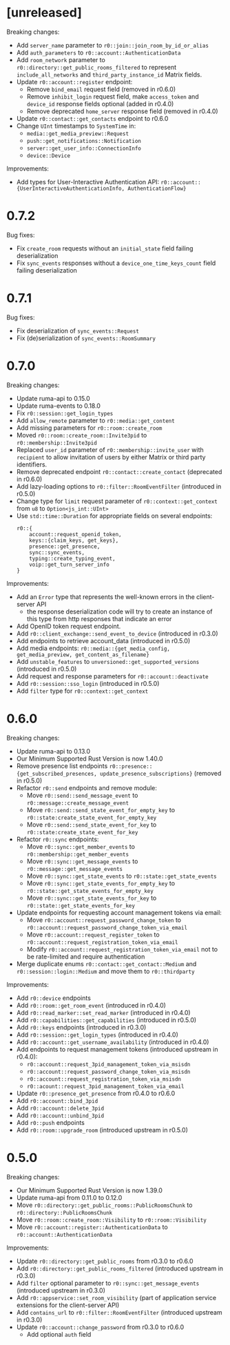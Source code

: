# [unreleased]

Breaking changes:

* Add `server_name` parameter to `r0::join::join_room_by_id_or_alias`
* Add `auth_parameters` to `r0::account::AuthenticationData`
* Add `room_network` parameter to `r0::directory::get_public_rooms_filtered` to
  represent `include_all_networks` and `third_party_instance_id` Matrix fields.
* Update `r0::account::register` endpoint:
  * Remove `bind_email` request field (removed in r0.6.0)
  * Remove `inhibit_login` request field, make `access_token` and `device_id` response fields optional (added in r0.4.0)
  * Remove deprecated `home_server` response field (removed in r0.4.0)
* Update `r0::contact::get_contacts` endpoint to r0.6.0
* Change `UInt` timestamps to `SystemTime` in:
  * `media::get_media_preview::Request`
  * `push::get_notifications::Notification`
  * `server::get_user_info::ConnectionInfo`
  * `device::Device`

Improvements:

* Add types for User-Interactive Authentication API: `r0::account::{UserInteractiveAuthenticationInfo, AuthenticationFlow}`

# 0.7.2

Bug fixes:

* Fix `create_room` requests without an `initial_state` field failing deserialization
* Fix `sync_events` responses without a `device_one_time_keys_count` field failing deserialization

# 0.7.1

Bug fixes:

* Fix deserialization of `sync_events::Request`
* Fix (de)serialization of `sync_events::RoomSummary`

# 0.7.0

Breaking changes:

* Update ruma-api to 0.15.0
* Update ruma-events to 0.18.0
* Fix `r0::session::get_login_types`
* Add `allow_remote` parameter to `r0::media::get_content`
* Add missing parameters for `r0::room::create_room`
* Moved `r0::room::create_room::Invite3pid` to `r0::membership::Invite3pid`
* Replaced `user_id` parameter of `r0::membership::invite_user` with `recipient`
  to allow invitation of users by either Matrix or third party identifiers.
* Remove deprecated endpoint `r0::contact::create_contact` (deprecated in r0.6.0)
* Add lazy-loading options to `r0::filter::RoomEventFilter` (introduced in r0.5.0)
* Change type for `limit` request parameter of `r0::context::get_context` from `u8` to `Option<js_int::UInt>`
* Use `std::time::Duration` for appropriate fields on several endpoints:
  ```
  r0::{
      account::request_openid_token,
      keys::{claim_keys, get_keys},
      presence::get_presence,
      sync::sync_events,
      typing::create_typing_event,
      voip::get_turn_server_info
  }
  ```

Improvements:

* Add an `Error` type that represents the well-known errors in the client-server API
  * the response deserialization code will try to create an instance of this type from http responses that indicate an error
* Add OpenID token request endpoint.
* Add `r0::client_exchange::send_event_to_device` (introduced in r0.3.0)
* Add endpoints to retrieve account_data (introduced in r0.5.0)
* Add media endpoints: `r0::media::{get_media_config, get_media_preview, get_content_as_filename}`
* Add `unstable_features` to `unversioned::get_supported_versions` (introduced in r0.5.0)
* Add request and response parameters for `r0::account::deactivate`
* Add `r0::session::sso_login` (introduced in r0.5.0)
* Add `filter` type for `r0::context::get_context`

# 0.6.0

Breaking changes:

* Update ruma-api to 0.13.0
* Our Minimum Supported Rust Version is now 1.40.0
* Remove presence list endpoints `r0::presence::{get_subscribed_presences, update_presence_subscriptions}` (removed in r0.5.0)
* Refactor `r0::send` endpoints and remove module:
  * Move `r0::send::send_message_event` to `r0::message::create_message_event`
  * Move `r0::send::send_state_event_for_empty_key` to `r0::state:create_state_event_for_empty_key`
  * Move `r0::send::send_state_event_for_key` to `r0::state:create_state_event_for_key`
* Refactor `r0::sync` endpoints:
  * Move `r0::sync::get_member_events` to `r0::membership::get_member_events`
  * Move `r0::sync::get_message_events` to `r0::message::get_message_events`
  * Move `r0::sync::get_state_events` to `r0::state::get_state_events`
  * Move `r0::sync::get_state_events_for_empty_key` to `r0::state::get_state_events_for_empty_key`
  * Move `r0::sync::get_state_events_for_key` to `r0::state::get_state_events_for_key`
* Update endpoints for requesting account management tokens via email:
  * Move `r0::account::request_password_change_token` to `r0::account::request_password_change_token_via_email`
  * Move `r0::account::request_register_token` to `r0::account::request_registration_token_via_email`
  * Modify `r0::account::request_registration_token_via_email` not to be rate-limited and require authentication
* Merge duplicate enums `r0::contact::get_contact::Medium` and `r0::session::login::Medium` and move them to `r0::thirdparty`

Improvements:

* Add `r0::device` endpoints
* Add `r0::room::get_room_event` (introduced in r0.4.0)
* Add `r0::read_marker::set_read_marker` (introduced in r0.4.0)
* Add `r0::capabilities::get_capabilities` (introduced in r0.5.0)
* Add `r0::keys` endpoints (introduced in r0.3.0)
* Add `r0::session::get_login_types` (introduced in r0.4.0)
* Add `r0::account::get_username_availability` (introduced in r0.4.0)
* Add endpoints to request management tokens (introduced upstream in r0.4.0):
  * `r0::account::request_3pid_management_token_via_msisdn`
  * `r0::account::request_password_change_token_via_msisdn`
  * `r0::account::request_registration_token_via_msisdn`
  * `r0::acount::request_3pid_management_token_via_email`
* Update `r0::presence_get_presence` from r0.4.0 to r0.6.0
* Add `r0::account::bind_3pid`
* Add `r0::account::delete_3pid`
* Add `r0::account::unbind_3pid`
* Add `r0::push` endpoints
* Add `r0::room::upgrade_room` (introduced upstream in r0.5.0)

# 0.5.0

Breaking changes:

* Our Minimum Supported Rust Version is now 1.39.0
* Update ruma-api from 0.11.0 to 0.12.0
* Move `r0::directory::get_public_rooms::PublicRoomsChunk` to `r0::directory::PublicRoomsChunk`
* Move `r0::room::create_room::Visibility` to `r0::room::Visibility`
* Move `r0::account::register::AuthenticationData` to `r0::account::AuthenticationData`

Improvements:

* Update `r0::directory::get_public_rooms` from r0.3.0 to r0.6.0
* Add `r0::directory::get_public_rooms_filtered` (introduced upstream in r0.3.0)
* Add `filter` optional parameter to `r0::sync::get_message_events` (introduced upstream in r0.3.0)
* Add `r0::appservice::set_room_visibility` (part of application service extensions for the client-server API)
* Add `contains_url` to `r0::filter::RoomEventFilter` (introduced upstream in r0.3.0)
* Update `r0::account::change_password` from r0.3.0 to r0.6.0
  * Add optional `auth` field
